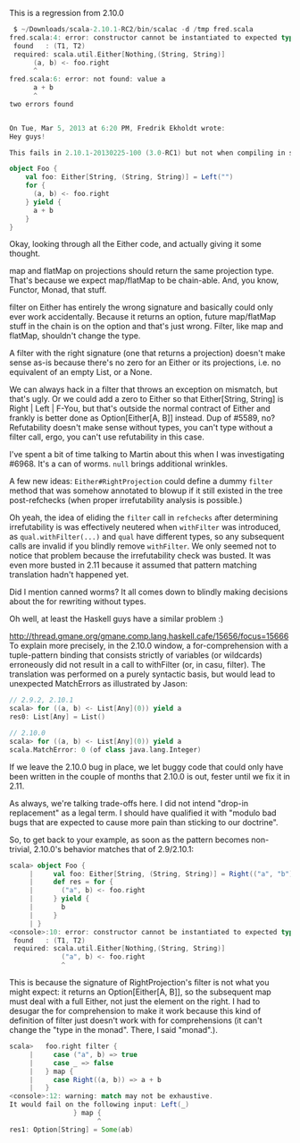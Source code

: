 This is a regression from 2.10.0

```scala
 $ ~/Downloads/scala-2.10.1-RC2/bin/scalac -d /tmp fred.scala 
fred.scala:4: error: constructor cannot be instantiated to expected type;
 found   : (T1, T2)
 required: scala.util.Either[Nothing,(String, String)]
      (a, b) <- foo.right
      ^
fred.scala:6: error: not found: value a
      a + b
      ^
two errors found


On Tue, Mar 5, 2013 at 6:20 PM, Fredrik Ekholdt wrote:
Hey guys!

This fails in 2.10.1-20130225-100 (3.0-RC1) but not when compiling in sbt with 2.10.0 - is that expected?

object Foo {
    val foo: Either[String, (String, String)] = Left("")
    for {
      (a, b) <- foo.right
    } yield {
      a + b
    }
}
```
Okay, looking through all the Either code, and actually giving it some thought.

map and flatMap on projections should return the same projection type. That's because we expect map/flatMap to be chain-able. And, you know, Functor, Monad, that stuff.

filter on Either has entirely the wrong signature and basically could only ever work accidentally. Because it returns an option, future map/flatMap stuff in the chain is on the option and that's just wrong. Filter, like map and flatMap, shouldn't change the type.

A filter with the right signature (one that returns a projection) doesn't make sense as-is because there's no zero for an Either or its projections, i.e. no equivalent of an empty List, or a None. 

We can always hack in a filter that throws an exception on mismatch, but that's ugly. Or we could add a zero to Either so that Either[String, String] is Right | Left | F-You, but that's outside the normal contract of Either and frankly is better done as Option[Either[A, B]] instead.
Dup of #5589, no?
Refutability doesn't make sense without types, you can't type without a filter call, ergo, you can't use refutability in this case.

I've spent a bit of time talking to Martin about this when I was investigating #6968. It's a can of worms. `null` brings additional wrinkles.

A few new ideas: `Either#RightProjection` could define a dummy `filter` method that was somehow annotated to blowup if it still existed in the tree post-refchecks (when proper irrefutability analysis is possible.)

Oh yeah, the idea of eliding the `filter` call in `refchecks` after determining irrefutability is was effectively neutered when `withFilter` was introduced, as `qual.withFilter(...)` and `qual` have different types, so any subsequent calls are invalid if you blindly remove `withFilter`. We only seemed not to notice that problem because the irrefutability check was busted. It was even more busted in 2.11 because it assumed that pattern matching translation hadn't happened yet.

Did I mention canned worms? It all comes down to blindly making decisions about the for rewriting without types.

Oh well, at least the Haskell guys have a similar problem :)

  http://thread.gmane.org/gmane.comp.lang.haskell.cafe/15656/focus=15666
To explain more precisely, in the 2.10.0 window, a for-comprehension with a tuple-pattern binding that consists strictly of variables (or wildcards) erroneously did not result in a call to withFilter (or, in casu, filter). The translation was performed on a purely syntactic basis, but would lead to unexpected MatchErrors as illustrated by Jason:

```scala
// 2.9.2, 2.10.1
scala> for ((a, b) <- List[Any](0)) yield a
res0: List[Any] = List()

// 2.10.0
scala> for ((a, b) <- List[Any](0)) yield a
scala.MatchError: 0 (of class java.lang.Integer)
```

If we leave the 2.10.0 bug in place, we let buggy code that could only have been written in the couple of months that 2.10.0 is out, fester until we fix it in 2.11. 

As always, we're talking trade-offs here. I did not intend "drop-in replacement" as a legal term. I should have qualified it with "modulo bad bugs that are expected to cause more pain than sticking to our doctrine".

So, to get back to your example, as soon as the pattern becomes non-trivial, 2.10.0's behavior matches that of 2.9/2.10.1:

```scala
scala> object Foo {
     |     val foo: Either[String, (String, String)] = Right(("a", "b"))
     |     def res = for {
     |       ("a", b) <- foo.right
     |     } yield {
     |       b
     |     }
     | }
<console>:10: error: constructor cannot be instantiated to expected type;
 found   : (T1, T2)
 required: scala.util.Either[Nothing,(String, String)]
             ("a", b) <- foo.right
             ^
```

This is because the signature of RightProjection's filter is not what you might expect: it returns an Option[Either[A, B]], so the subsequent map must deal with a full Either, not just the element on the right. I had to desugar the for comprehension to make it work because this kind of definition of filter just doesn't work with for comprehensions (it can't change the "type in the monad". There, I said "monad".).

```scala
scala>   foo.right filter {
     |     case ("a", b) => true
     |     case _ => false
     |   } map {
     |     case Right((a, b)) => a + b
     |   }
<console>:12: warning: match may not be exhaustive.
It would fail on the following input: Left(_)
                } map {
                      ^
res1: Option[String] = Some(ab)
```

